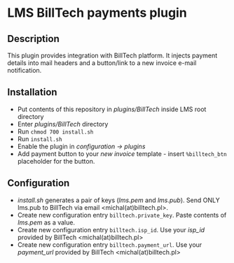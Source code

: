 # LMS BillTech payments plugin

## Description
This plugin provides integration with BillTech platform.
It injects payment details into mail headers and a button/link to a new invoice e-mail notification.

## Installation
* Put contents of this repository in *plugins/BillTech* inside LMS root directory
* Enter *plugins/BillTech* directory
* Run `chmod 700 install.sh`
* Run `install.sh`
* Enable the plugin in *configuration -> plugins*
* Add payment button to your *new invoice* template - insert `%billtech_btn` placeholder for the button.

## Configuration
* *install.sh* generates a pair of keys (*lms.pem* and *lms.pub*). Send ONLY lms.pub to BillTech via email <michal(at)billtech.pl>. 
* Create new configuration entry `billtech.private_key`. Paste contents of *lms.pem* as a value.
* Create new configuration entry `billtech.isp_id`. Use your *isp_id* provided by BillTech <michal(at)billtech.pl>
* Create new configuration entry `billtech.payment_url`. Use your *payment_url* provided by BillTech <michal(at)billtech.pl>